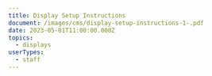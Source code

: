 ```yaml
---
title: Display Setup Instructions
document: /images/cms/display-setup-instructions-1-.pdf
date: 2023-05-01T11:00:00.000Z
topics:
  - displays
userTypes:
  - staff
---
```

